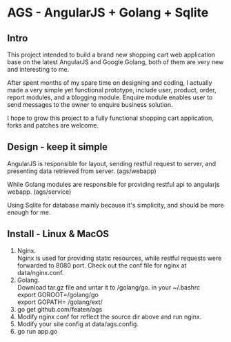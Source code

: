 AGS - AngularJS + Golang + Sqlite
===

## Intro

This project intended to build a brand new shopping cart web application base on the latest AngularJS and Google Golang, both of them are very new and interesting to me.

After spent months of my spare time on designing and coding, I actually made a very simple yet functional prototype, include user, product, order, report modules, and a blogging module. Enquire module enables user to send messages to the owner to enquire business solution.

I hope to grow this project to a fully functional shopping cart application, forks and patches are welcome.


## Design - keep it simple

AngularJS is responsible for layout, sending restful request to server, and presenting data retrieved from server. (ags/webapp)

While Golang modules are responsible for providing restful api to angularjs webapp. (ags/service)

Using Sqlite for database mainly because it's simplicity, and should be more enough for me.


## Install - Linux & MacOS

1. Nginx.   
        Nginx is used for providing static resources, while restful requests were forwarded to 8080 port. Check out the conf file for nginx at data/nginx.conf.
2. Golang.  
	Download tar.gz file and untar it to /golang/go.  in your ~/.bashrc  
	export GOROOT=/golang/go  
	export GOPATH= /golang/ext/  
3. go get github.com/featen/ags
4. Modify nginx conf for reflect the source dir above and run nginx.
5. Modify your site config at data/ags.config.
6. go run app.go


